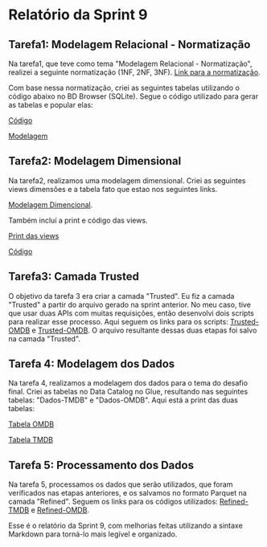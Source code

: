 # Relatório da Sprint 9

## Tarefa1: Modelagem Relacional - Normatização

Na tarefa1, que teve como tema "Modelagem Relacional - Normatização", realizei a seguinte normatização (1NF, 2NF, 3NF). [Link para a normatização](https://github.com/joaoFelipeSales/Programa-Data-Analytics-AWS-CompassUol/blob/main/9-Sprint9-Modelagem/Normaliza%C3%A7%C3%A3o/Tarefa1-Normaliza%C3%A7%C3%A3o.txt).

Com base nessa normatização, criei as seguintes tabelas utilizando o código abaixo no BD Browser (SQLite). Segue o código utilizado para gerar as tabelas e popular elas:

[Código](https://github.com/joaoFelipeSales/Programa-Data-Analytics-AWS-CompassUol/blob/main/9-Sprint9-Modelagem/Normaliza%C3%A7%C3%A3o/Tarefa1-Modelagem%20Relacional-Normaliza%C3%A7%C3%A3o.sql)

[Modelagem](https://github.com/joaoFelipeSales/Programa-Data-Analytics-AWS-CompassUol/blob/main/9-Sprint9-Modelagem/Normaliza%C3%A7%C3%A3o/ModelagemLogica.png)

## Tarefa2: Modelagem Dimensional

Na tarefa2, realizamos uma modelagem dimensional. Criei as seguintes views dimensões e a tabela fato que estao nos seguintes links.

[Modelagem Dimencional](https://github.com/joaoFelipeSales/Programa-Data-Analytics-AWS-CompassUol/blob/main/9-Sprint9-Modelagem/Normaliza%C3%A7%C3%A3o/ModelagemDimensional.png). 

Também incluí a print e código das views.

[Print das views](https://github.com/joaoFelipeSales/Programa-Data-Analytics-AWS-CompassUol/blob/main/9-Sprint9-Modelagem/Normaliza%C3%A7%C3%A3o/ViewDimensoes.png)

[Código](https://github.com/joaoFelipeSales/Programa-Data-Analytics-AWS-CompassUol/blob/main/9-Sprint9-Modelagem/Normaliza%C3%A7%C3%A3o/Tarefa2-ModelagemDimensional.sql)

## Tarefa3: Camada Trusted

O objetivo da tarefa 3 era criar a camada "Trusted". Eu fiz a camada "Trusted" a partir do arquivo gerado na sprint anterior. No meu caso, tive que usar duas APIs com muitas requisições, então desenvolvi dois scripts para realizar esse processo. Aqui seguem os links para os scripts: [Trusted-OMDB](https://github.com/joaoFelipeSales/Programa-Data-Analytics-AWS-CompassUol/blob/main/9-Sprint9-DesafiPartelll/Tarefa3-Processamento%20da%20Trusted/TRUSTED-OMDB.PY) e [Trusted-OMDB](https://github.com/joaoFelipeSales/Programa-Data-Analytics-AWS-CompassUol/blob/main/9-Sprint9-DesafiPartelll/Tarefa3-Processamento%20da%20Trusted/TRUSTED-TMDB.PY). O arquivo resultante dessas duas etapas foi salvo na camada "Trusted".

## Tarefa 4: Modelagem dos Dados

Na tarefa 4, realizamos a modelagem dos dados para o tema do desafio final. Criei as tabelas no Data Catalog no Glue, resultando nas seguintes tabelas: "Dados-TMDB" e "Dados-OMDB". Aqui está a print das duas tabelas:

[Tabela OMDB](https://github.com/joaoFelipeSales/Programa-Data-Analytics-AWS-CompassUol/blob/main/9-Sprint9-DesafiPartelll/Tarefa4-Modelagem%20de%20dados%20da%20Refined/Refined-OMDB.png)

[Tabela TMDB](https://github.com/joaoFelipeSales/Programa-Data-Analytics-AWS-CompassUol/blob/main/9-Sprint9-DesafiPartelll/Tarefa4-Modelagem%20de%20dados%20da%20Refined/Refined-TMDB.png)

## Tarefa 5: Processamento dos Dados

Na tarefa 5, processamos os dados que serão utilizados, que foram verificados nas etapas anteriores, e os salvamos no formato Parquet na camada "Refined". Seguem os links para os códigos utilizados: [Refined-TMDB](https://github.com/joaoFelipeSales/Programa-Data-Analytics-AWS-CompassUol/blob/main/9-Sprint9-DesafiPartelll/Tarefa5-Processamento%20da%20Refined/Refined-OMDB.py) e [Refined-OMDB](https://github.com/joaoFelipeSales/Programa-Data-Analytics-AWS-CompassUol/blob/main/9-Sprint9-DesafiPartelll/Tarefa5-Processamento%20da%20Refined/Refined-TMDB.PY).

Esse é o relatório da Sprint 9, com melhorias feitas utilizando a sintaxe Markdown para torná-lo mais legível e organizado.
